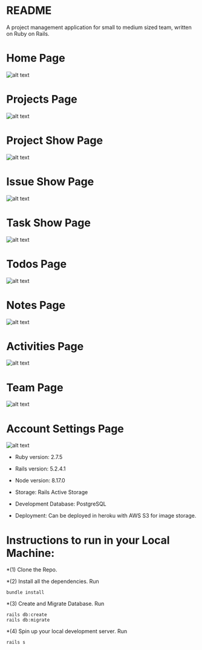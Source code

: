 # README
A project management application for small to medium sized team, written on Ruby on Rails.

# Home Page
![alt text](https://i.imgur.com/aDUlzyq.png)

# Projects Page
![alt text](https://i.imgur.com/HkQRPKW.png)

# Project Show Page
![alt text](https://i.imgur.com/UnPkt8v.png)

# Issue Show Page
![alt text](https://i.imgur.com/i6u85Eb.png)

# Task Show Page
![alt text](https://i.imgur.com/RCCna1M.png)

# Todos Page
![alt text](https://i.imgur.com/Zo3DcKf.png)

# Notes Page
![alt text](https://i.imgur.com/BLpva73.png)

# Activities Page
![alt text](https://i.imgur.com/JSpOLZh.png)

# Team Page
![alt text](https://i.imgur.com/o0J232O.png)

# Account Settings Page
![alt text](https://i.imgur.com/Icv0eEj.png)


* Ruby version: 2.7.5

* Rails version: 5.2.4.1

* Node version: 8.17.0

* Storage: Rails Active Storage

* Development Database: PostgreSQL

* Deployment: Can be deployed in heroku with AWS S3 for image storage.

# Instructions to run in your Local Machine:
*(1) Clone the Repo.

*(2) Install all the dependencies. Run
```
bundle install
```
*(3) Create and Migrate Database. Run
```
rails db:create
rails db:migrate
```
*(4) Spin up your local development server. Run
```
rails s
```
